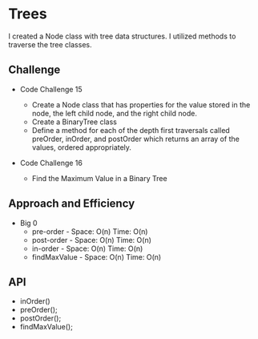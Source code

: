 # Trees
I created a Node class with tree data structures. I utilized methods to traverse the tree classes.

## Challenge
- Code Challenge 15
    - Create a Node class that has properties for the value stored in the node, the left child node, and the right child node.
    - Create a BinaryTree class
    - Define a method for each of the depth first traversals called preOrder, inOrder, and postOrder which returns an array of the values, ordered appropriately.

- Code Challenge 16
    - Find the Maximum Value in a Binary Tree

## Approach and Efficiency
- Big 0
    - pre-order - Space: O(n) Time: O(n)
    - post-order - Space: O(n) Time: O(n)
    - in-order - Space: O(n) Time: O(n)
    - findMaxValue - Space: O(n) Time: O(n)

## API
- inOrder()
- preOrder();
- postOrder();
- findMaxValue();